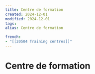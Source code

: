 ```yaml
---
title: Centre de formation
created: 2024-12-01
modified: 2024-12-01
tags: 
alias: Centre de formation

french:
- "[[20504 Training centres]]"
---
```

# Centre de formation
